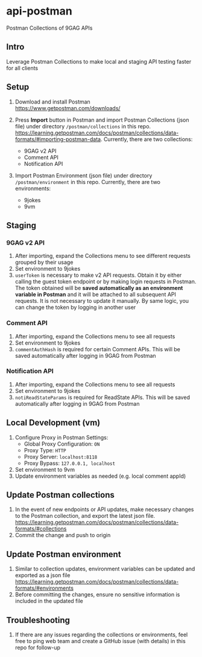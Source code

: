 # api-postman
Postman Collections of 9GAG APIs

## Intro
Leverage Postman Collections to make local and staging API testing faster for all clients

## Setup
1. Download and install Postman https://www.getpostman.com/downloads/
2. Press **Import** button in Postman and import Postman Collections (json file) under directory `/postman/collections` in this repo. https://learning.getpostman.com/docs/postman/collections/data-formats/#importing-postman-data. Currently, there are two collections:
    - 9GAG v2 API
    - Comment API
    - Notification API
    
3. Import Postman Environment (json file) under directory `/postman/environment` in this repo. Currently, there are two environments:
    - 9jokes
    - 9vm

## Staging
### 9GAG v2 API
1. After importing, expand the Collections menu to see different requests grouped by their usage
2. Set environment to 9jokes
2. `userToken` is necessary to make v2 API requests. Obtain it by either calling the guest token endpoint or by making login requests in Postman. The token obtained will be **saved automatically as an environment variable in Postman** and it will be attached to all subsequent API requests. It is not necessary to update it manually. By same logic, you can change the token by logging in another user

### Comment API
1. After importing, expand the Collections menu to see all requests
2. Set environment to 9jokes
3. `commentAuthHash` is required for certain Comment APIs. This will be saved automatically after logging in 9GAG from Postman

### Notification API
1. After importing, expand the Collections menu to see all requests
2. Set environment to 9jokes
3. `notiReadStateParams` is required for ReadState APIs. This will be saved automatically after logging in 9GAG from Postman

## Local Development (vm)
1. Configure Proxy in Postman Settings:
    - Global Proxy Configuration: `ON`
    - Proxy Type: `HTTP`
    - Proxy Server: `localhost:8118`
    - Proxy Bypass: `127.0.0.1, localhost`
2. Set environment to 9vm
3. Update environment variables as needed (e.g. local comment appId)

## Update Postman collections
1. In the event of new endpoints or API updates, make necessary changes to the Postman collection, and export the latest json file. https://learning.getpostman.com/docs/postman/collections/data-formats/#collections
2. Commit the change and push to origin

## Update Postman environment
1. Similar to collection updates, environment variables can be updated and exported as a json file https://learning.getpostman.com/docs/postman/collections/data-formats/#environments
2. Before committing the changes, ensure no sensitive information is included in the updated file

## Troubleshooting
1. If there are any issues regarding the collections or environments, feel free to ping web team and create a GitHub issue (with details) in this repo for follow-up
